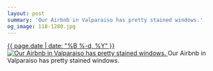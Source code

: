 ```yaml
---
layout: post
summary: 'Our Airbnb in Valparaiso has pretty stained windows.'
og_image: 118-1280.jpg
---
```


<p>
 <time>
  <a href="/118">
   {{ page.date | date: "%B %-d, %Y" }}
  </a>
 </time>
 <a href="/118">
  <img alt="Our Airbnb in Valparaiso has pretty stained windows." sizes="(min-width: 700px) 50vw, calc(100vw - 2rem)" src="{{ site.assets_url }}/118-640.jpg" srcset="{{ site.assets_url }}/118-1280.jpg 1280w, {{ site.assets_url }}/118-960.jpg 960w, {{ site.assets_url }}/118-640.jpg 640w, {{ site.assets_url }}/118-320.jpg 320w"/>
 </a>
 <span>
  Our Airbnb in Valparaiso has pretty stained windows.
 </span>
</p>
